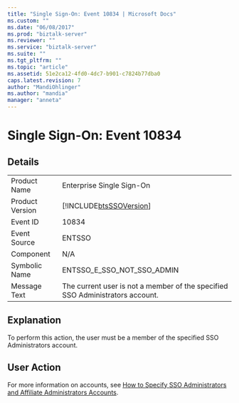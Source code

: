 ```yaml
---
title: "Single Sign-On: Event 10834 | Microsoft Docs"
ms.custom: ""
ms.date: "06/08/2017"
ms.prod: "biztalk-server"
ms.reviewer: ""
ms.service: "biztalk-server"
ms.suite: ""
ms.tgt_pltfrm: ""
ms.topic: "article"
ms.assetid: 51e2ca12-4fd0-4dc7-b901-c7824b77dba0
caps.latest.revision: 7
author: "MandiOhlinger"
ms.author: "mandia"
manager: "anneta"
---
```

# Single Sign-On: Event 10834
## Details  
  
|||  
|-|-|  
|Product Name|Enterprise Single Sign-On|  
|Product Version|[!INCLUDE[btsSSOVersion](../includes/btsssoversion-md.md)]|  
|Event ID|10834|  
|Event Source|ENTSSO|  
|Component|N/A|  
|Symbolic Name|ENTSSO_E_SSO_NOT_SSO_ADMIN|  
|Message Text|The current user is not a member of the specified SSO Administrators account.|  
  
## Explanation  
 To perform this action, the user must be a member of the specified SSO Administrators account.  
  
## User Action  
 For more information on accounts, see [How to Specify SSO Administrators and Affiliate Administrators Accounts](../core/how-to-specify-sso-administrators-and-affiliate-administrators-accounts.md).